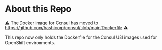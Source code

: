 # About this Repo

⚠️ The Docker image for Consul has moved to https://github.com/hashicorp/consul/blob/main/Dockerfile ⚠

This repo now only holds the Dockerfile for the Consul UBI images used for OpenShift environments.
